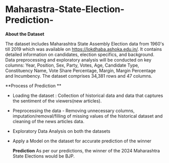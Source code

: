 # Maharastra-State-Election-Prediction-

**About the Dataset**

The dataset includes Maharashtra State Assembly Election data from 1960's till 2019 which was available on https://lokdhaba.ashoka.edu.in/.
It contains detailed information on candidates, election specifics, and background. Data preprocessing and exploratory analysis will be conducted on key columns: Year, Position, Sex, Party, Votes, Age, Candidate Type, Constituency Name, Vote Share Percentage, Margin, Margin Percentage and Incumbency. The dataset comprises 34,381 rows and 47 columns.

**Process of Prediction **

- Loading the dataset : Collection of historical data and data that captures the sentiment of the viewers(new articles).
- Preprocessing the data - Removing unnecessary columns, imputation/removal/filling of missing values of the historical dataset and cleaning of the news articles data.
- Exploratory Data Analysis on both the datasets
- Apply a Model on the dataset for accurate prediction of the winner

  **Prediction**
  As per our predictions, the winner of the 2024 Maharashtra State Elections would be BJP.
